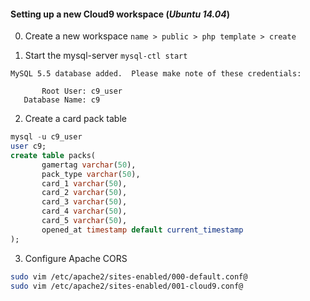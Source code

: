 #### Setting up a new Cloud9 workspace (*Ubuntu 14.04*)

0. Create a new workspace `name > public > php template > create`

1. Start the mysql-server `mysql-ctl start`
```
MySQL 5.5 database added.  Please make note of these credentials:

       Root User: c9_user
   Database Name: c9
```
2. Create a card pack table
```sql
mysql -u c9_user
user c9;
create table packs(
       gamertag varchar(50),
       pack_type varchar(50),
       card_1 varchar(50),
       card_2 varchar(50),
       card_3 varchar(50),
       card_4 varchar(50),
       card_5 varchar(50),
       opened_at timestamp default current_timestamp
);
```
3. Configure Apache CORS
```sh
sudo vim /etc/apache2/sites-enabled/000-default.conf@
sudo vim /etc/apache2/sites-enabled/001-cloud9.conf@
```
